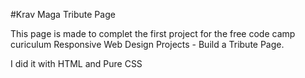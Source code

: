 #Krav Maga Tribute Page

This page is made to complet the first project for the free code camp curiculum Responsive Web Design Projects - Build a Tribute Page.

I did it with HTML and Pure CSS
